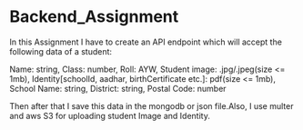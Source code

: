 # Backend_Assignment

In this Assignment I have to create an API endpoint which will accept the following data of a student:

Name: string,
Class: number,
Roll: AYW,
Student image: .jpg/.jpeg(size <= 1mb),
Identity[schoolId, aadhar, birthCertificate etc.]: pdf(size <= 1mb),
School Name: string,
District: string,
Postal Code: number

Then after that I save this data in the mongodb or json file.Also, I use multer and aws S3 for uploading student Image and Identity.
